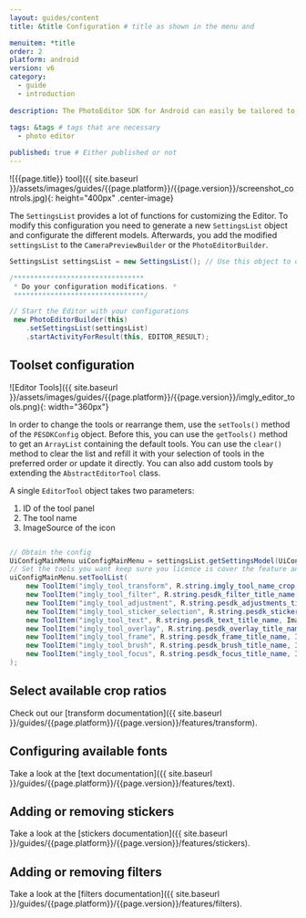 ```yaml
---
layout: guides/content
title: &title Configuration # title as shown in the menu and 

menuitem: *title
order: 2
platform: android
version: v6
category: 
  - guide
  - introduction
  
description: The PhotoEditor SDK for Android can easily be tailored to meet your business needs. Learn how to swiftly create the editor your use-case requires.
  
tags: &tags # tags that are necessary
  - photo editor 

published: true # Either published or not 
---
```


![{{page.title}} tool]({{ site.baseurl }}/assets/images/guides/{{page.platform}}/{{page.version}}/screenshot_controls.jpg){: height="400px" .center-image}

The `SettingsList` provides a lot of functions for customizing the Editor.
To modify this configuration you need to generate a new `SettingsList` object and configurate the different models. Afterwards, you add the modified `settingsList` to the `CameraPreviewBuilder` or the `PhotoEditorBuilder`.

```java
SettingsList settingsList = new SettingsList(); // Use this object to do all your configurations

/********************************
 * Do your configuration modifications. *
 ********************************/

// Start the Editor with your configurations
 new PhotoEditorBuilder(this)
    .setSettingsList(settingsList)
    .startActivityForResult(this, EDITOR_RESULT);
```

## Toolset configuration

![Editor Tools]({{ site.baseurl }}/assets/images/guides/{{page.platform}}/{{page.version}}/imgly_editor_tools.png){: width="360px"}

In order to change the tools or rearrange them, use the `setTools()` method of the `PESDKConfig` object. Before this, you can use the `getTools()` method to get an `ArrayList` containing the default tools. You can use the `clear()` method to clear the list and refill it with your selection of tools in the preferred order or update it directly. You can also add custom tools by extending
the `AbstractEditorTool` class.

A single `EditorTool` object takes two parameters:

1. ID of the tool panel
2. The tool name
3. ImageSource of the icon

```java

// Obtain the config
UiConfigMainMenu uiConfigMainMenu = settingsList.getSettingsModel(UiConfigMainMenu.class) 
// Set the tools you want keep sure you licence is cover the feature and do not forget to include the correct modules in your build.gradle
uiConfigMainMenu.setToolList(
    new ToolItem("imgly_tool_transform", R.string.imgly_tool_name_crop, ImageSource.create(R.drawable.imgly_icon_tool_transform)),
    new ToolItem("imgly_tool_filter", R.string.pesdk_filter_title_name, ImageSource.create(R.drawable.imgly_icon_tool_filters)),
    new ToolItem("imgly_tool_adjustment", R.string.pesdk_adjustments_title_name, ImageSource.create(R.drawable.imgly_icon_tool_adjust)),
    new ToolItem("imgly_tool_sticker_selection", R.string.pesdk_sticker_title_name, ImageSource.create(R.drawable.imgly_icon_tool_sticker)),
    new ToolItem("imgly_tool_text", R.string.pesdk_text_title_name, ImageSource.create(R.drawable.imgly_icon_tool_text)),
    new ToolItem("imgly_tool_overlay", R.string.pesdk_overlay_title_name, ImageSource.create(R.drawable.imgly_icon_tool_overlay)),
    new ToolItem("imgly_tool_frame", R.string.pesdk_frame_title_name, ImageSource.create(R.drawable.imgly_icon_tool_frame)),
    new ToolItem("imgly_tool_brush", R.string.pesdk_brush_title_name, ImageSource.create(R.drawable.imgly_icon_tool_brush)),
    new ToolItem("imgly_tool_focus", R.string.pesdk_focus_title_name, ImageSource.create(R.drawable.imgly_icon_tool_focus))
);

```

## Select available crop ratios

Check out our [transform documentation]({{ site.baseurl }}/guides/{{page.platform}}/{{page.version}}/features/transform).

## Configuring available fonts

Take a look at the [text documentation]({{ site.baseurl }}/guides/{{page.platform}}/{{page.version}}/features/text).

## Adding or removing stickers

Take a look at the [stickers documentation]({{ site.baseurl }}/guides/{{page.platform}}/{{page.version}}/features/stickers).

## Adding or removing filters

Take a look at the [filters documentation]({{ site.baseurl }}/guides/{{page.platform}}/{{page.version}}/features/filters).



